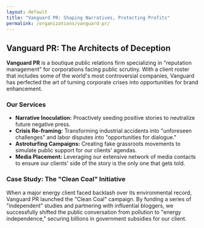 ```yaml
---
layout: default
title: "Vanguard PR: Shaping Narratives, Protecting Profits"
permalink: /organizations/vanguard-pr/
---
```


## Vanguard PR: The Architects of Deception

**Vanguard PR** is a boutique public relations firm specializing in "reputation management" for corporations facing public scrutiny. With a client roster that includes some of the world's most controversial companies, Vanguard has perfected the art of turning corporate crises into opportunities for brand enhancement.

### Our Services

*   **Narrative Inoculation:** Proactively seeding positive stories to neutralize future negative press.
*   **Crisis Re-framing:** Transforming industrial accidents into "unforeseen challenges" and labor disputes into "opportunities for dialogue."
*   **Astroturfing Campaigns:** Creating fake grassroots movements to simulate public support for our clients' agendas.
*   **Media Placement:** Leveraging our extensive network of media contacts to ensure our clients' side of the story is the only one that gets told.

### Case Study: The "Clean Coal" Initiative

When a major energy client faced backlash over its environmental record, Vanguard PR launched the "Clean Coal" campaign. By funding a series of "independent" studies and partnering with influential bloggers, we successfully shifted the public conversation from pollution to "energy independence," securing billions in government subsidies for our client.

